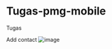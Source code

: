 # Tugas-pmg-mobile
Tugas


Add contact
![image](https://user-images.githubusercontent.com/81373389/174244626-4a0e2f0c-f5c1-437a-82ba-030245f610c7.png)
